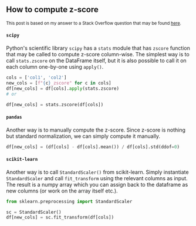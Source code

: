 ## How to compute z-score

<sup>This post is based on my answer to a Stack Overflow question that may be found [here](https://stackoverflow.com/a/74310969/19123103).</sup>

#### `scipy`

Python's scientific library `scipy` has a `stats` module that has `zscore` function that may be called to compute z-score column-wise. The simplest way is to call `stats.zscore` on the DataFrame itself, but it is also possible to call it on each column one-by-one using `apply()`.

```python
cols = ['col1', 'col2']
new_cols = [f"{c}_zscore" for c in cols]
df[new_cols] = df[cols].apply(stats.zscore)
# or

df[new_cols] = stats.zscore(df[cols])
```

#### `pandas`

Another way is to manually compute the z-score. Since z-score is nothing but standard normalization, we can simply compute it manually.

```python
df[new_cols] = (df[cols] - df[cols].mean()) / df[cols].std(ddof=0)
```

#### `scikit-learn`

Another way is to call `StandardScaler()` from scikit-learn. Simply instantiate `StandardScaler` and call `fit_transform` using the relevant columns as input. The result is a numpy array which you can assign back to the dataframe as new columns (or work on the array itself etc.).

```python
from sklearn.preprocessing import StandardScaler

sc = StandardScaler()
df[new_cols] = sc.fit_transform(df[cols])
```